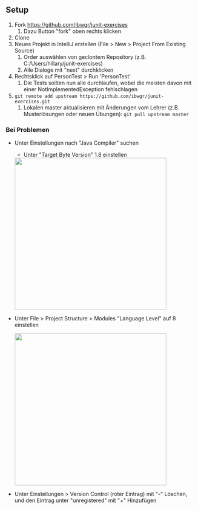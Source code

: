 ## Setup

1. Fork https://github.com/ibwgr/junit-exercises
    1. Dazu Button "fork" oben rechts klicken
1. Clone 
1. Neues Projekt in IntelliJ erstellen (File > New > Project From Existing Source)
    1. Order auswählen von geclontem Repository (z.B. C:/Users/hillary/junit-exercises)
    1. Alle Dialoge mit "next" durchklicken
1. Rechtsklick auf PersonTest > Run 'PersonTest'
    1. Die Tests sollten nun alle durchlaufen, wobei die meisten davon mit einer NotImplementedException fehlschlagen
1. `git remote add upstream https://github.com/ibwgr/junit-exercises.git`
    1. Lokalen master aktualisieren mit Änderungen vom Lehrer (z.B. Musterlösungen oder neuen Übungen): `git pull upstream master`
    
    
### Bei Problemen
* Unter Einstellungen nach "Java Compiler" suchen
    * Unter "Target Byte Version" 1.8 einstellen
    
    <img src="https://github.com/ibwgr/junit-exercises/raw/master/doc/compiler.png" width="400">
    
* Unter File > Project Structure > Modules "Language Level" auf 8 einstellen
    
    <img src="https://github.com/ibwgr/junit-exercises/raw/master/doc/modules.png" width="400">
    
* Unter Einstellungen > Version Control <Project> (roter Eintrag) mit "-" Löschen, und den Eintrag unter "unregistered" mit "+" Hinzufügen
    